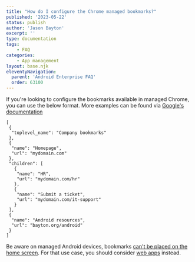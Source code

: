 ```yaml
---
title: "How do I configure the Chrome managed bookmarks?"
published: '2023-05-22'
status: publish
author: 'Jason Bayton'
excerpt: ''
type: documentation
tags: 
    - FAQ
categories:
    - App management
layout: base.njk
eleventyNavigation:
  parent: 'Android Enterprise FAQ'
  order: 63100
--- 
```

If you're looking to configure the bookmarks available in managed Chrome, you can use the below format. More examples can be found via [Google's documentation](https://chromeenterprise.google/policies/#ManagedBookmarks)

```
[
 {
  "toplevel_name": "Company bookmarks"
 },
 {
  "name": "Homepage",
  "url": "mydomain.com"
 },
 "children": [
   {
    "name": "HR",
    "url": "mydomain.com/hr"
   },
   {
    "name": "Submit a ticket",
    "url": "mydomain.com/it-support"
   }
 ],
 {
  "name": "Android resources",
  "url": "bayton.org/android"
 }
]
```

Be aware on managed Android devices, bookmarks [can't be placed on the home screen](/android/android-enterprise-faq/manage-app-shortcuts/). For that use case, you should consider [web apps](/android/create-and-manage-web-apps-for-android-enterprise/) instead.
